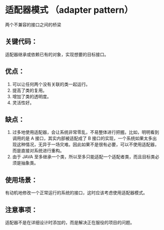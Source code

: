 # 适配器模式 （adapter pattern）

两个不兼容的接口之间的桥梁

## 关键代码：
适配器继承或依赖已有的对象，实现想要的目标接口。

## 优点： 
1. 可以让任何两个没有关联的类一起运行。 
2. 提高了类的复用。 
3. 增加了类的透明度。
4. 灵活性好。
## 缺点： 
1. 过多地使用适配器，会让系统非常零乱，不易整体进行把握。比如，明明看到调用的是 A 接口，其实内部被适配成了 B 接口的实现，一个系统如果太多出现这种情况，无异于一场灾难。因此如果不是很有必要，可以不使用适配器，而是直接对系统进行重构。 
2. 由于 JAVA 至多继承一个类，所以至多只能适配一个适配者类，而且目标类必须是抽象类。

## 使用场景：
有动机地修改一个正常运行的系统的接口，这时应该考虑使用适配器模式。

## 注意事项：
适配器不是在详细设计时添加的，而是解决正在服役的项目的问题。
